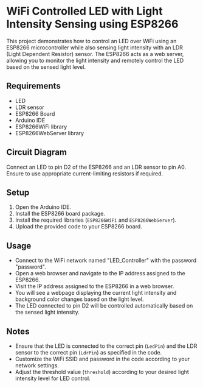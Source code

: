 # WiFi Controlled LED with Light Intensity Sensing using ESP8266

This project demonstrates how to control an LED over WiFi using an ESP8266 microcontroller while also sensing light intensity with an LDR (Light Dependent Resistor) sensor. The ESP8266 acts as a web server, allowing you to monitor the light intensity and remotely control the LED based on the sensed light level.

## Requirements
- LED
- LDR sensor
- ESP8266 Board
- Arduino IDE
- ESP8266WiFi library
- ESP8266WebServer library

## Circuit Diagram
Connect an LED to pin D2 of the ESP8266 and an LDR sensor to pin A0. Ensure to use appropriate current-limiting resistors if required.

## Setup
1. Open the Arduino IDE.
2. Install the ESP8266 board package.
3. Install the required libraries (`ESP8266WiFi` and `ESP8266WebServer`).
4. Upload the provided code to your ESP8266 board.

## Usage
- Connect to the WiFi network named "LED_Controller" with the password "password".
- Open a web browser and navigate to the IP address assigned to the ESP8266.
- Visit the IP address assigned to the ESP8266 in a web browser.
- You will see a webpage displaying the current light intensity and background color changes based on the light level.
- The LED connected to pin D2 will be controlled automatically based on the sensed light intensity.

## Notes
- Ensure that the LED is connected to the correct pin (`LedPin`) and the LDR sensor to the correct pin (`LdrPin`) as specified in the code.
- Customize the WiFi SSID and password in the code according to your network settings.
- Adjust the threshold value (`threshold`) according to your desired light intensity level for LED control.
